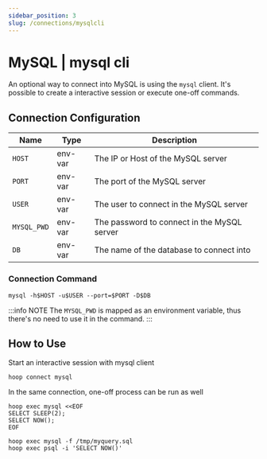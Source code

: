 ```yaml
---
sidebar_position: 3
slug: /connections/mysqlcli
---
```


# MySQL | mysql cli

An optional way to connect into MySQL is using the `mysql` client. It's possible to create a interactive session or execute one-off commands.

## Connection Configuration

| Name         | Type    | Description                                    |
|------------- | ------- | ---------------------------------------------- |
| `HOST`       | env-var | The IP or Host of the MySQL server             |
| `PORT`       | env-var | The port of the MySQL server                   |
| `USER`       | env-var | The user to connect in the MySQL server        |
| `MYSQL_PWD`  | env-var | The password to connect in the MySQL server    |
| `DB`         | env-var | The name of the database to connect into       |

### Connection Command

```shell
mysql -h$HOST -u$USER --port=$PORT -D$DB
```

:::info NOTE
The `MYSQL_PWD` is mapped as an environment variable, thus there's no need to use it in the command.
:::

## How to Use

Start an interactive session with mysql client

```shell
hoop connect mysql
```

In the same connection, one-off process can be run as well

```shell
hoop exec mysql <<EOF
SELECT SLEEP(2);
SELECT NOW();
EOF
```

```shell
hoop exec mysql -f /tmp/myquery.sql
hoop exec psql -i 'SELECT NOW()'
```
